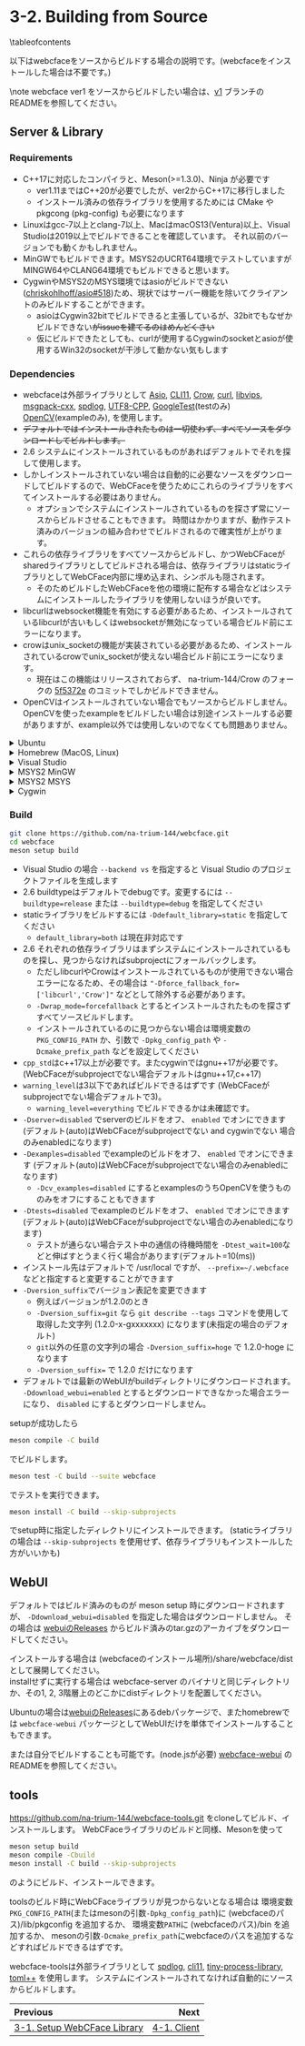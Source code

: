 # 3-2. Building from Source

\tableofcontents

以下はwebcfaceをソースからビルドする場合の説明です。(webcfaceをインストールした場合は不要です。)

\note
webcface ver1 をソースからビルドしたい場合は、[v1](https://github.com/na-trium-144/webcface/tree/v1) ブランチのREADMEを参照してください。

## Server & Library
### Requirements

* C++17に対応したコンパイラと、Meson(>=1.3.0)、Ninja が必要です
    * ver1.11まではC++20が必要でしたが、ver2からC++17に移行しました
    * インストール済みの依存ライブラリを使用するためには CMake や pkgcong (pkg-config) も必要になります
* Linuxはgcc-7以上とclang-7以上、MacはmacOS13(Ventura)以上、Visual Studioは2019以上でビルドできることを確認しています。
それ以前のバージョンでも動くかもしれません。
* MinGWでもビルドできます。MSYS2のUCRT64環境でテストしていますがMINGW64やCLANG64環境でもビルドできると思います。
* CygwinやMSYS2のMSYS環境ではasioがビルドできない([chriskohlhoff/asio#518](https://github.com/chriskohlhoff/asio/issues/518))ため、現状ではサーバー機能を除いてクライアントのみビルドすることができます。
    * asioはCygwin32bitでビルドできると主張しているが、32bitでもなぜかビルドできない<del>がissueを建てるのはめんどくさい</del>
    * 仮にビルドできたとしても、curlが使用するCygwinのsocketとasioが使用するWin32のsocketが干渉して動かない気もします

### Dependencies

<!-- subprojects/ 以下のファイル名順 -->
* webcfaceは外部ライブラリとして
[Asio](https://github.com/chriskohlhoff/asio),
[CLI11](https://github.com/CLIUtils/CLI11.git),
[Crow](https://github.com/CrowCpp/Crow),
[curl](https://github.com/curl/curl),
[libvips](https://github.com/libvips/libvips),
[msgpack-cxx](https://github.com/msgpack/msgpack-c),
[spdlog](https://github.com/gabime/spdlog),
[UTF8-CPP](https://github.com/nemtrif/utfcpp),
[GoogleTest](https://github.com/google/googletest)(testのみ)
[OpenCV](https://opencv.org/)(exampleのみ),
を使用します。
* <del>デフォルトではインストールされたものは一切使わず、すべてソースをダウンロードしてビルドします。</del>
* <span class="since-c">2.6</span>
システムにインストールされているものがあればデフォルトでそれを探して使用します。
* しかしインストールされていない場合は自動的に必要なソースをダウンロードしてビルドするので、WebCFaceを使うためにこれらのライブラリをすべてインストールする必要はありません。
    * オプションでシステムにインストールされているものを探さず常にソースからビルドさせることもできます。
    時間はかかりますが、動作テスト済みのバージョンの組み合わせでビルドされるので確実性が上がります。
* これらの依存ライブラリをすべてソースからビルドし、かつWebCFaceがsharedライブラリとしてビルドされる場合は、依存ライブラリはstaticライブラリとしてWebCFace内部に埋め込まれ、シンボルも隠されます。
    * そのためビルドしたWebCFaceを他の環境に配布する場合などはシステムにインストールしたライブラリを使用しないほうが良いです。
* libcurlはwebsocket機能を有効にする必要があるため、インストールされているlibcurlが古いもしくはwebsocketが無効になっている場合ビルド前にエラーになります。
* crowはunix_socketの機能が実装されている必要があるため、インストールされているcrowでunix_socketが使えない場合ビルド前にエラーになります。
    * 現在はこの機能はリリースされておらず、 na-trium-144/Crow のフォークの [5f5372e](https://github.com/na-trium-144/Crow/commit/5f5372ed80860dfcef788972bb0fd3972f715842) のコミットでしかビルドできません。
* OpenCVはインストールされていない場合でもソースからビルドしません。OpenCVを使ったexampleをビルドしたい場合は別途インストールする必要がありますが、example以外では使用しないのでなくても問題ありません。

<details><summary>Ubuntu</summary>

```sh
sudo apt install build-essential git cmake pkg-config ninja-build
```
* ubuntu24.04
```sh
sudo apt install meson
```
* ubuntu22.04またはそれ以前ではaptでインストールできるmesonは古いので
```sh
sudo apt install python3-pip
pip install meson
```

```sh
# optional:
# sudo apt install libspdlog-dev libasio-dev libvips-dev
# sudo apt install libcli11-dev        # (only on 22.04 or later)
# sudo apt install libmsgpack-cxx-dev  # (only on 24.04 or later)
```

</details>

<details><summary>Homebrew (MacOS, Linux)</summary>

```sh
brew install cmake meson ninja
# optional:
# brew install msgpack-cxx spdlog asio cli11 utf8cpp vips curl
```

</details>

<details><summary>Visual Studio</summary>

* Visual Studio 2019 または 2022 をインストールしてください。
    * ImageMagickをソースからビルドするために Visual C++ ATL と MFC のコンポーネントも必要になります。
    * 2017でもビルドできるかもしれません(未確認)
* MesonとNinjaをインストールしてください。
    * https://github.com/mesonbuild/meson/releases からmsi形式でダウンロード、インストールできます
    (see also https://mesonbuild.com/Getting-meson.html)
    * または `choco install meson`
* Visual Studio の Developer Command Prompt からmesonコマンドを起動してください。

</details>

<details><summary>MSYS2 MinGW</summary>

```sh
pacman -S pactoys
pacboy -S git make gcc:p cmake:p ninja:p meson:p
# optional:
# pacboy -S msgpack-cxx:p spdlog:p asio:p cli11:p utf8cpp:p vips:p
```

</details>

<details><summary>MSYS2 MSYS</summary>

```sh
pacman -S git make gcc cmake ninja meson
```

</details>

<details><summary>Cygwin</summary>

gcc-core, gcc-g++, cmake, make, meson, pkg-config, ninja をインストールしてください

</details>

### Build

```sh
git clone https://github.com/na-trium-144/webcface.git
cd webcface
meson setup build
```
* Visual Studio の場合 `--backend vs` を指定すると Visual Studio のプロジェクトファイルを生成します
* <span class="since-c">2.6</span> buildtypeはデフォルトでdebugです。変更するには `--buildtype=release` または `--buildtype=debug` を指定してください
* staticライブラリをビルドするには `-Ddefault_library=static` を指定してください
    * `default_library=both` は現在非対応です
* <span class="since-c">2.6</span> それぞれの依存ライブラリはまずシステムにインストールされているものを探し、見つからなければsubprojectにフォールバックします。
    * ただしlibcurlやCrowはインストールされているものが使用できない場合エラーになるため、その場合は
    `"-Dforce_fallback_for=['libcurl','Crow']"`
    などとして除外する必要があります。
    * `-Dwrap_mode=forcefallback` とするとインストールされたものを探さずすべてソースビルドします。
    * インストールされているのに見つからない場合は環境変数の `PKG_CONFIG_PATH` か、引数で `-Dpkg_config_path` や `-Dcmake_prefix_path` などを設定してください
* `cpp_std`はc++17以上が必要です。またcygwinではgnu++17が必要です。
(WebCFaceがsubprojectでない場合デフォルトはgnu++17,c++17)
* `warning_level`は3以下であればビルドできるはずです
(WebCFaceがsubprojectでない場合デフォルトで3)。
    * `warning_level=everything` でビルドできるかは未確認です。
* `-Dserver=disabled` でserverのビルドをオフ、 `enabled` でオンにできます
(デフォルト(auto)はWebCFaceがsubprojectでない and cygwinでない 場合のみenabledになります)
* `-Dexamples=disabled` でexampleのビルドをオフ、 `enabled` でオンにできます
(デフォルト(auto)はWebCFaceがsubprojectでない場合のみenabledになります)
    * `-Dcv_examples=disabled` にするとexamplesのうちOpenCVを使うもののみをオフにすることもできます
* `-Dtests=disabled` でexampleのビルドをオフ、 `enabled` でオンにできます
(デフォルト(auto)はWebCFaceがsubprojectでない場合のみenabledになります)
    * テストが通らない場合テスト中の通信の待機時間を `-Dtest_wait=100`などと伸ばすとうまく行く場合があります(デフォルト=10(ms))
* インストール先はデフォルトで /usr/local ですが、 `--prefix=~/.webcface` などと指定すると変更することができます
* `-Dversion_suffix`でバージョン表記を変更できます
    * 例えばバージョンが1.2.0のとき
    * `-Dversion_suffix=git` なら `git describe --tags` コマンドを使用して取得した文字列 (1.2.0-x-gxxxxxxx) になります(未指定の場合のデフォルト)
    * `git`以外の任意の文字列の場合 `-Dversion_suffix=hoge` で 1.2.0-hoge になります
    * `-Dversion_suffix=` で 1.2.0 だけになります
* デフォルトでは最新のWebUIがbuildディレクトリにダウンロードされます。
`-Ddownload_webui=enabled` とするとダウンロードできなかった場合エラーになり、
`disabled` にするとダウンロードしません。

setupが成功したら
```sh
meson compile -C build
```
でビルドします。

```sh
meson test -C build --suite webcface
```
でテストを実行できます。

```sh
meson install -C build --skip-subprojects
```
でsetup時に指定したディレクトリにインストールできます。
(staticライブラリの場合は `--skip-subprojects` を使用せず、依存ライブラリもインストールした方がいいかも)

## WebUI

デフォルトではビルド済みのものが meson setup 時にダウンロードされますが、
`-Ddownload_webui=disabled` を指定した場合はダウンロードしません。
その場合は [webuiのReleases](https://github.com/na-trium-144/webcface-webui/releases) からビルド済みのtar.gzのアーカイブをダウンロードしてください。

インストールする場合は (webcfaceのインストール場所)/share/webcface/dist として展開してください。  
installせずに実行する場合は webcface-server のバイナリと同じディレクトリか、その1, 2, 3階層上のどこかにdistディレクトリを配置してください。

Ubuntuの場合は[webuiのReleases](https://github.com/na-trium-144/webcface-webui/releases)にあるdebパッケージで、またhomebrewでは `webcface-webui` パッケージとしてWebUIだけを単体でインストールすることもできます。

または自分でビルドすることも可能です。(node.jsが必要)
[webcface-webui](https://github.com/na-trium-144/webcface-webui) のREADMEを参照してください。

## tools

https://github.com/na-trium-144/webcface-tools.git をcloneしてビルド、インストールします。
WebCFaceライブラリのビルドと同様、Mesonを使って
```sh
meson setup build
meson compile -Cbuild
meson install -C build --skip-subprojects
```
のようにビルド、インストールできます。

toolsのビルド時にWebCFaceライブラリが見つからないとなる場合は
環境変数`PKG_CONFIG_PATH`(またはmesonの引数`-Dpkg_config_path`)に (webcfaceのパス)/lib/pkgconfig を追加するか、
環境変数`PATH`に (webcfaceのパス)/bin を追加するか、
mesonの引数`-Dcmake_prefix_path`にwebcfaceのパスを追加するなどすればビルドできるはずです。

webcface-toolsは外部ライブラリとして
[spdlog](https://github.com/gabime/spdlog),
[cli11](https://github.com/CLIUtils/CLI11.git),
[tiny-process-library](https://gitlab.com/eidheim/tiny-process-library),
[toml++](https://github.com/marzer/tomlplusplus)
を使用します。
システムにインストールされてなければ自動的にソースからビルドします。  

<div class="section_buttons">

| Previous |     Next |
|:---------|---------:|
| [3-1. Setup WebCFace Library](31_setup.md) | [4-1. Client](41_client.md) |

</div>
